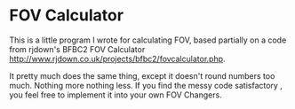FOV Calculator
============
This is a little program I wrote for calculating FOV, based partially on a code from rjdown's BFBC2 FOV Calculator 
http://www.rjdown.co.uk/projects/bfbc2/fovcalculator.php.

It pretty much does the same thing, except it doesn't round numbers too much. Nothing more nothing less.
If you find the messy code satisfactory , you feel free to implement it into your own FOV Changers.